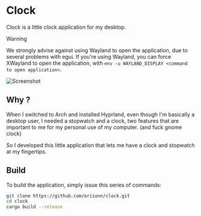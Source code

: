 # Clock
Clock is a little clock application for my desktop.
> [!WARNING]
> We strongly advise against using Wayland to open the application, due to several problems with egui. If you're using Wayland, you can force XWayland to open the application, with `env -u WAYLAND_DISPLAY <command to open application>`.

![Screenshot](assets/2025-06-1123451_hyprshot.png)

## Why ?
When I switched to Arch and installed Hyprland, even though I'm basically a desktop user, I needed a stopwatch and a clock, two features that are important to me for my personal use of my computer. (and fuck gnome clock)

So I developed this little application that lets me have a clock and stopwatch at my fingertips.

## Build
To build the application, simply issue this series of commands:
```bash
git clone https://github.com/oriionn/clock.git
cd clock
cargo build --release
```
